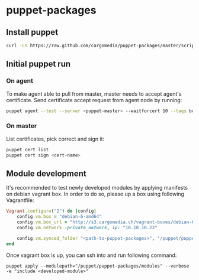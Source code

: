 # puppet-packages


## Install puppet
```bash
curl -Ls https://raw.github.com/cargomedia/puppet-packages/master/scripts/puppet-install.sh | bash
```

## Initial puppet run
### On agent
To make agent able to pull from master, master needs to accept agent's certificate.
Send certificate accept request from agent node by running:
```bash
puppet agent --test --server <puppet-master> --waitforcert 10 --tags bootstrap
```


### On master
List certificates, pick correct and sign it:
```bash
puppet cert list
puppet cert sign <cert-name>
```


## Module development
It's recommended to test newly developed modules by applying manifests on debian vagrant box. In order to do so, please up a box using following Vagrantfile:
```ruby
Vagrant.configure("2") do |config|
    config.vm.box = "debian-6-amd64"
    config.vm.box_url = "http://s3.cargomedia.ch/vagrant-boxes/debian-6-amd64.box"
    config.vm.network :private_network, ip: "10.10.10.23"

    config.vm.synced_folder "<path-to-puppet-packages>", "/puppet/puppet-packages"
end
```
Once vagrant box is up, you can ssh into and run following command:
```
puppet apply --modulepath="/puppet/puppet-packages/modules" --verbose -e "include <developed-module>"
```

